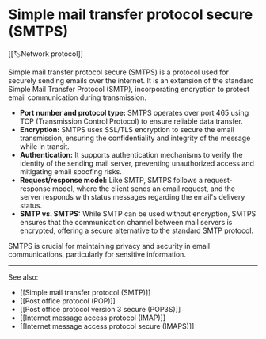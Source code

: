 
# Simple mail transfer protocol secure (SMTPS)

[[🏷️Network protocol]]

Simple mail transfer protocol secure (SMTPS) is a protocol used for securely sending emails over the internet. It is an extension of the standard Simple Mail Transfer Protocol (SMTP), incorporating encryption to protect email communication during transmission.

- **Port number and protocol type:** SMTPS operates over port 465 using TCP (Transmission Control Protocol) to ensure reliable data transfer.
- **Encryption:** SMTPS uses SSL/TLS encryption to secure the email transmission, ensuring the confidentiality and integrity of the message while in transit.
- **Authentication:** It supports authentication mechanisms to verify the identity of the sending mail server, preventing unauthorized access and mitigating email spoofing risks.
- **Request/response model:** Like SMTP, SMTPS follows a request-response model, where the client sends an email request, and the server responds with status messages regarding the email's delivery status.
- **SMTP vs. SMTPS:** While SMTP can be used without encryption, SMTPS ensures that the communication channel between mail servers is encrypted, offering a secure alternative to the standard SMTP protocol.

SMTPS is crucial for maintaining privacy and security in email communications, particularly for sensitive information.

---

See also:

- [[Simple mail transfer protocol (SMTP)]]
- [[Post office protocol (POP)]]
- [[Post office protocol version 3 secure (POP3S)]]
- [[Internet message access protocol (IMAP)]]
- [[Internet message access protocol secure (IMAPS)]]